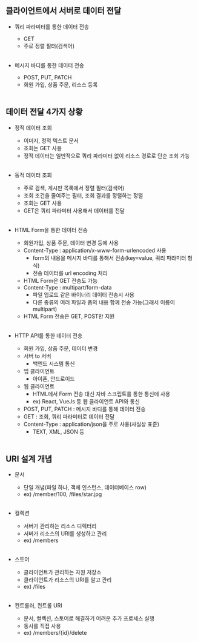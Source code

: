 
## 클라이언트에서 서버로 데이터 전달

- 쿼리 파라미터를 통한 데이터 전송<br>
	- GET<br>
	- 주로 정렬 필터(검색어)<br><br>

- 메시지 바디를 통한 데이터 전송<br>
	- POST, PUT, PATCH<br>
	- 회원 가입, 상품 주문, 리소스 등록<br><br>

## 데이터 전달 4가지 상황
- 정적 데이터 조회<br>
	- 이미지, 정적 텍스트 문서<br>
	- 조회는 GET 사용<br>
	- 정적 데이터는 일반적으로 쿼리 파라미터 없이 리소스 경로로 단순 조회 가능<br><br>

- 동적 데이터 조회<br>
	- 주로 검색, 게시판 목록에서 정렬 필터(검색어)<br>
	- 조회 조건을 줄여주는 필터, 조회 결과를 정렬하는 정렬<br>
	- 조회는 GET 사용<br>
	- GET은 쿼리 파라미터 사용해서 데이터를 전달<br><br>

- HTML Form을 통한 데이터 전송<br>
	- 회원가입, 상품 주문, 데이터 변경 등에 사용<br>
	- Content-Type : application/x-www-form-urlencoded 사용<br>
		- form의 내용을 메시지 바디를 통해서 전송(key=value, 쿼리 파라미터 형식)<br>
		- 전송 데이터를 url encoding 처리<br>
	- HTML Form은 GET 전송도 가능<br>
	- Content-Type : multipart/form-data<br>
		- 파일 업로드 같은 바이너리 데이터 전송시 사용<br>
		- 다른 종류의 여러 파일과 폼의 내용 함께 전송 가능(그래서 이름이 multipart)<br>
	- HTML Form 전송은 GET, POST만 지원<br><br>
  
- HTTP API를 통한 데이터 전송<br>
	- 회원 가입, 상품 주문, 데이터 변경<br>
	- 서버 to 서버 <br>
		- 백엔드 시스템 통신<br>
	- 앱 클라이언트<br>
		- 아이폰, 안드로이드<br>
	- 웹 클라이언트<br>
		- HTML에서 Form 전송 대신 자바 스크립트를 통한 통신에 사용<br>
		- ex) React, VueJs 등 웹 클라이언트 API와 통신<br>
	- POST, PUT, PATCH : 메시지 바디를 통해 데이터 전송<br>
	- GET : 조회, 쿼리 파라미터로 데이터 전달<br>
	- Content-Type : application/json을 주로 사용(사실상 표준)<br>
		- TEXT, XML, JSON 등<br><br>

## URI 설계 개념
- 문서<br>
    - 단일 개념(파일 하나, 객체 인스턴스, 데이터베이스 row)<br>
    - ex) /member/100, /files/star.jpg<br><br>

- 컬렉션<br>
    - 서버가 관리하는 리소스 디렉터리<br>
    - 서버가 리소스의 URI를 생성하고 관리<br>
    - ex) /members<br><br>

- 스토어<br>
    - 클라이언트가 관리하는 자원 저장소<br>
    - 클라이언트가 리소스의 URI를 알고 관리<br>
    - ex) /files<br><br>

- 컨트롤러, 컨트롤 URI<br>
    - 문서, 컬렉션, 스토어로 해결하기 어려운 추가 프로세스 실행<br>
    - 동사를 직접 사용<br>
    - ex) /members/{id}/delete<br><br>